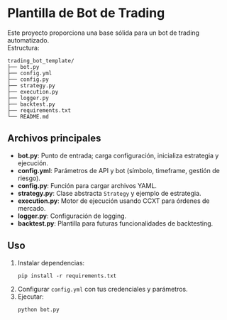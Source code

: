 # Plantilla de Bot de Trading

Este proyecto proporciona una base sólida para un bot de trading automatizado.  
Estructura:

```
trading_bot_template/
├── bot.py
├── config.yml
├── config.py
├── strategy.py
├── execution.py
├── logger.py
├── backtest.py
├── requirements.txt
└── README.md
```

## Archivos principales

- **bot.py**: Punto de entrada; carga configuración, inicializa estrategia y ejecución.
- **config.yml**: Parámetros de API y bot (símbolo, timeframe, gestión de riesgo).
- **config.py**: Función para cargar archivos YAML.
- **strategy.py**: Clase abstracta `Strategy` y ejemplo de estrategia.
- **execution.py**: Motor de ejecución usando CCXT para órdenes de mercado.
- **logger.py**: Configuración de logging.
- **backtest.py**: Plantilla para futuras funcionalidades de backtesting.

## Uso

1. Instalar dependencias:
   ```
   pip install -r requirements.txt
   ```
2. Configurar `config.yml` con tus credenciales y parámetros.
3. Ejecutar:
   ```
   python bot.py
   ```